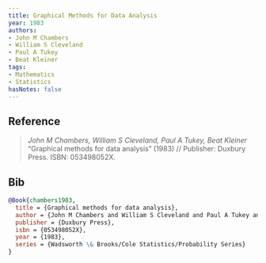 ```yaml
---
title: Graphical Methods for Data Analysis
year: 1983
authors:
- John M Chambers
- William S Cleveland
- Paul A Tukey
- Beat Kleiner
tags:
- Mathematics
- Statistics
hasNotes: false
---
```


## Reference

> <i>John M Chambers, William S Cleveland, Paul A Tukey, Beat Kleiner</i> “Graphical methods for data analysis” (1983) // Publisher: Duxbury Press. ISBN:&nbsp;053498052X.

## Bib

```bib
@Book{chambers1983,
  title = {Graphical methods for data analysis},
  author = {John M Chambers and William S Cleveland and Paul A Tukey and Beat Kleiner},
  publisher = {Duxbury Press},
  isbn = {053498052X},
  year = {1983},
  series = {Wadsworth \& Brooks/Cole Statistics/Probability Series}
}
```
